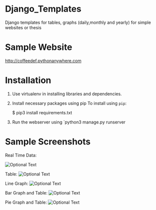 # Django_Templates
Django templates for tables, graphs (daily,monthly and yearly) for simple websites or thesis


Sample Website
===============

http://coffeedef.pythonanywhere.com

Installation
=============
1. Use virtualenv in installing libraries and dependencies.
2. Install necessary packages using pip
To install using `pip`:

    $ pip3 install requirements.txt
    
3. Run the webserver using 
    `python3 manage.py runserver

Sample Screenshots
==================

Real Time Data:


![Optional Text](../master/ReadmeImages/1.png)

Table:
![Optional Text](../master/ReadmeImages/2.png)

Line Graph:
![Optional Text](../master/ReadmeImages/3.png)

Bar Graph and Table:
![Optional Text](../master/ReadmeImages/4.png)

Pie Graph and Table:
![Optional Text](../master/ReadmeImages/5.png)
